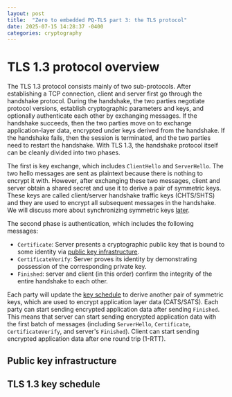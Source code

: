 ```yaml
---
layout: post
title:  "Zero to embedded PQ-TLS part 3: the TLS protocol"
date: 2025-07-15 14:28:37 -0400
categories: cryptography
---
```


# TLS 1.3 protocol overview
The TLS 1.3 protocol consists mainly of two sub-protocols.
After establishing a TCP connection, client and server first go through the handshake protocol.
During the handshake, the two parties negotiate protocol versions, establish cryptographic parameters and keys, and optionally authenticate each other by exchanging messages.
If the handshake succeeds, then the two parties move on to exchange application-layer data, encrypted under keys derived from the handshake.
If the handshake fails, then the session is terminated, and the two parties need to restart the handshake.
With TLS 1.3, the handshake protocol itself can be cleanly divided into two phases.

The first is key exchange, which includes `ClientHello` and `ServerHello`.
The two hello messages are sent as plaintext because there is nothing to encrypt it with.
However, after exchanging these two messages, client and server obtain a shared secret and use it to derive a pair of symmetric keys.
These keys are called client/server handshake traffic keys (CHTS/SHTS) and they are used to encrypt all subsequent messages in the handshake.
We will discuss more about synchronizing symmetric keys [later](#tls-13-key-schedule).

The second phase is authentication, which includes the following messages:
- `Certificate`: Server presents a cryptographic public key that is bound to some identity via [public key infrastructure](#public-key-infrastructure).
- `CertificateVerify`: Server proves its identity by demonstrating possession of the corresponding private key.
- `Finished`: server and client (in this order) confirm the integrity of the entire handshake to each other.

Each party will update the [key schedule](#tls-13-key-schedule) to derive another pair of symmetric keys, which are used to encrypt application layer data (CATS/SATS).
Each party can start sending encrypted application data after sending `Finished`.
This means that server can start sending encrypted application data with the first batch of messages (including `ServerHello`, `Certificate`, `CertificateVerify`, and server's `Finished`).
Client can start sending encrypted application data after one round trip (1-RTT).

## Public key infrastructure

## TLS 1.3 key schedule